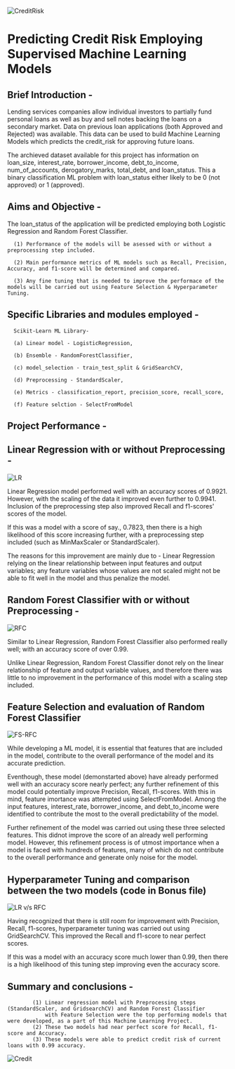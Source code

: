 
![CreditRisk](https://github.com/fbrowther/Supervised_ML_Models-Predicting_Credit_Risk/blob/main/Screenshots/creditrisk.jpeg)
# Predicting Credit Risk Employing Supervised Machine Learning Models

## Brief Introduction -
Lending services companies allow individual investors to partially fund personal loans as well as buy and sell notes backing the loans on a secondary market. Data on previous loan applications (both Approved and Rejected) was available. This data can be used to build Machine Learning Models which predicts the credit_risk for approving future loans. 

The archieved dataset available for this project has information on loan_size, interest_rate, borrower_income, debt_to_income, num_of_accounts,	derogatory_marks, total_debt, and loan_status. This a binary classification ML problem with loan_status either likely to be 0 (not approved) or 1 (approved).

## Aims and Objective -
The loan_status of the application will be predicted employing both Logistic Regression and Random Forest Classifier.

      (1) Performance of the models will be asessed with or without a preprocessing step included.
     
      (2) Main performance metrics of ML models such as Recall, Precision, Accuracy, and f1-score will be determined and compared.
  
      (3) Any fine tuning that is needed to improve the performace of the models will be carried out using Feature Selection & Hyperparameter Tuning.
  
## Specific Libraries and modules employed - 
      
      Scikit-Learn ML Library- 
  
      (a) Linear model - LogisticRegression, 
      
      (b) Ensemble - RandomForestClassifier,
      
      (c) model_selection - train_test_split & GridSearchCV,
      
      (d) Preprocessing - StandardScaler,
      
      (e) Metrics - classification_report, precision_score, recall_score,
      
      (f) Feature selction - SelectFromModel

## Project Performance -
## Linear Regression with or without Preprocessing -
![LR](https://github.com/fbrowther/Supervised_ML_Models-Predicting_Credit_Risk/blob/main/Screenshots/new_LR.png)


Linear Regression model performed well with an accuracy scores of 0.9921. However, with the scaling of the data it improved even further to 0.9941. Inclusion of the preprocessing step also improved Recall and f1-scores' scores of the model.

If this was a model with a score of say., 0.7823, then there is a high likelihood of this score increasing further, with a preprocessing step included (such as MinMaxScaler or StandardScaler).

The reasons for this improvement are mainly due to - Linear Regression relying on the linear relationship between input features and output variables; any feature variables whose values are not scaled might not be able to fit well in the model and thus penalize the model.

## Random Forest Classifier with or without Preprocessing -
![RFC](https://github.com/fbrowther/Supervised_ML_Models-Predicting_Credit_Risk/blob/main/Screenshots/RFC.png)

Similar to Linear Regression, Random Forest Classifier also performed really well; with an accuracy score of over 0.99.

Unlike Linear Regression, Random Forest Classifier donot rely on the linear relationship of feature and output variable values, and therefore there was little to no improvement in the performance of this model with a scaling step included.

## Feature Selection and evaluation of Random Forest Classifier
![FS-RFC](https://github.com/fbrowther/Supervised_ML_Models-Predicting_Credit_Risk/blob/main/Screenshots/Feature%20Selection%20-%20scores.png)

While developing a ML model, it is essential that features that are included in the model, contribute to the overall performance of the model and its accurate prediction. 

Eventhough, these model (demonstarted above) have already performed well with an accuracy score nearly perfect; any further refinement of this model could potentially improve Precision, Recall, f1-scores. With this in mind, feature imortance was attempted using SelectFromModel. Among the input features, interest_rate, borrower_income, and debt_to_income were identified to contribute the most to the overall predictability of the model.

Further refinement of the model was carried out using these three selected features. This didnot improve the score of an already well performing model. However, this refinement process is of utmost importance when a model is faced with hundreds of features, many of which do not contribute to the overall performance and generate only noise for the model.  

## Hyperparameter Tuning and comparison between the two models (code in Bonus file)
![LR v/s RFC](https://github.com/fbrowther/Supervised_ML_Models-Predicting_Credit_Risk/blob/main/Screenshots/Hyperparameter.png)

Having recognized that there is still room for improvement with Precision, Recall, f1-scores, hyperparameter tuning was carried out using GridSearchCV. This improved the Recall and f1-score to near perfect scores. 

If this was a model with an accuracy score much lower than 0.99, then there is a high likelihood of this tuning step improving even the accuracy score.

## Summary and conclusions -
            (1) Linear regression model with Preprocessing steps (StandardScaler, and GridsearchCV) and Random Forest Classifier 
                with Feature Selection were the top performing models that were developed, as a part of this Machine Learning Project.
            (2) These two models had near perfect score for Recall, f1-score and Accuracy.
            (3) These models were able to predict credit risk of current loans with 0.99 accuracy.
            

![Credit](https://github.com/fbrowther/Supervised_ML_Models-Predicting_Credit_Risk/blob/main/Screenshots/Credit.jpeg)
